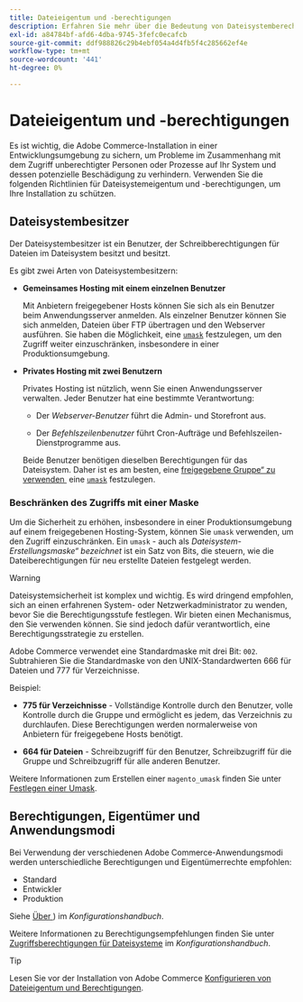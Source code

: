 ```yaml
---
title: Dateieigentum und -berechtigungen
description: Erfahren Sie mehr über die Bedeutung von Dateisystemberechtigungen bei der Arbeit mit lokalen Installationen von Adobe Commerce.
exl-id: a84784bf-afd6-4dba-9745-3fefc0ecafcb
source-git-commit: ddf988826c29b4ebf054a4d4fb5f4c285662ef4e
workflow-type: tm+mt
source-wordcount: '441'
ht-degree: 0%

---
```


# Dateieigentum und -berechtigungen

Es ist wichtig, die Adobe Commerce-Installation in einer Entwicklungsumgebung zu sichern, um Probleme im Zusammenhang mit dem Zugriff unberechtigter Personen oder Prozesse auf Ihr System und dessen potenzielle Beschädigung zu verhindern. Verwenden Sie die folgenden Richtlinien für Dateisystemeigentum und -berechtigungen, um Ihre Installation zu schützen.

## Dateisystembesitzer

Der Dateisystembesitzer ist ein Benutzer, der Schreibberechtigungen für Dateien im Dateisystem besitzt und besitzt.

Es gibt zwei Arten von Dateisystembesitzern:

- **Gemeinsames Hosting mit einem einzelnen Benutzer**

  Mit Anbietern freigegebener Hosts können Sie sich als ein Benutzer beim Anwendungsserver anmelden. Als einzelner Benutzer können Sie sich anmelden, Dateien über FTP übertragen und den Webserver ausführen. Sie haben die Möglichkeit, eine [`umask`](#restrict-access-with-a-umask) festzulegen, um den Zugriff weiter einzuschränken, insbesondere in einer Produktionsumgebung.

- **Privates Hosting mit zwei Benutzern**

  Privates Hosting ist nützlich, wenn Sie einen Anwendungsserver verwalten. Jeder Benutzer hat eine bestimmte Verantwortung:

   - Der _Webserver-Benutzer_ führt die Admin- und Storefront aus.

   - Der _Befehlszeilenbenutzer_ führt Cron-Aufträge und Befehlszeilen-Dienstprogramme aus.

  Beide Benutzer benötigen dieselben Berechtigungen für das Dateisystem. Daher ist es am besten, eine [freigegebene Gruppe“ zu verwenden &#x200B;](configure-permissions.md#set-ownership-and-permissions-for-two-users) eine [`umask`](#restrict-access-with-a-umask) festzulegen.

### Beschränken des Zugriffs mit einer Maske

Um die Sicherheit zu erhöhen, insbesondere in einer Produktionsumgebung auf einem freigegebenen Hosting-System, können Sie `umask` verwenden, um den Zugriff einzuschränken. Ein `umask` - auch als _Dateisystem-Erstellungsmaske“ bezeichnet_ ist ein Satz von Bits, die steuern, wie die Dateiberechtigungen für neu erstellte Dateien festgelegt werden.

>[!WARNING]
>
>Dateisystemsicherheit ist komplex und wichtig. Es wird dringend empfohlen, sich an einen erfahrenen System- oder Netzwerkadministrator zu wenden, bevor Sie die Berechtigungsstufe festlegen. Wir bieten einen Mechanismus, den Sie verwenden können. Sie sind jedoch dafür verantwortlich, eine Berechtigungsstrategie zu erstellen.

Adobe Commerce verwendet eine Standardmaske mit drei Bit: `002`. Subtrahieren Sie die Standardmaske von den UNIX-Standardwerten 666 für Dateien und 777 für Verzeichnisse.

Beispiel:

- **775 für Verzeichnisse** - Vollständige Kontrolle durch den Benutzer, volle Kontrolle durch die Gruppe und ermöglicht es jedem, das Verzeichnis zu durchlaufen. Diese Berechtigungen werden normalerweise von Anbietern für freigegebene Hosts benötigt.

- **664 für Dateien** - Schreibzugriff für den Benutzer, Schreibzugriff für die Gruppe und Schreibzugriff für alle anderen Benutzer.

Weitere Informationen zum Erstellen einer `magento_umask` finden Sie unter [Festlegen einer Umask](../../next-steps/set-umask.md).

## Berechtigungen, Eigentümer und Anwendungsmodi

Bei Verwendung der verschiedenen Adobe Commerce-Anwendungsmodi werden unterschiedliche Berechtigungen und Eigentümerrechte empfohlen:

- Standard
- Entwickler
- Produktion

Siehe [Über &#x200B;](../../../configuration/bootstrap/application-modes.md)) im _Konfigurationshandbuch_.

Weitere Informationen zu Berechtigungsempfehlungen finden Sie unter [Zugriffsberechtigungen für Dateisysteme](../../../configuration/deployment/file-system-permissions.md) im _Konfigurationshandbuch_.

>[!TIP]
>
>Lesen Sie vor der Installation von Adobe Commerce [Konfigurieren von Dateieigentum und Berechtigungen](configure-permissions.md).

